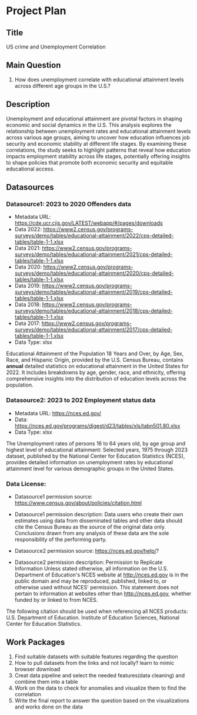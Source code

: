 # Project Plan

## Title
<!-- Give your project a short title. -->
US crime and Unemployment Correlation

## Main Question

<!-- Think about one main question you want to answer based on the data. -->
1. How does unemployment correlate with educational attainment levels across different age groups in the U.S.?

## Description

Unemployment and educational attainment are pivotal factors in shaping economic and social dynamics in the U.S. 
This analysis explores the relationship between unemployment rates and educational attainment levels across various age groups, 
aiming to uncover how education influences job security and economic stability at different life stages. By examining these correlations, 
the study seeks to highlight patterns that reveal how education impacts employment stability across life stages, potentially offering insights to shape policies 
that promote both economic security and equitable educational access.


## Datasources

<!-- Describe each datasources you plan to use in a section. Use the prefic "DatasourceX" where X is the id of the datasource. -->

### Datasource1: 2023 to 2020 Offenders data
* Metadata URL: https://cde.ucr.cjis.gov/LATEST/webapp/#/pages/downloads
* Data 2022: https://www2.census.gov/programs-surveys/demo/tables/educational-attainment/2022/cps-detailed-tables/table-1-1.xlsx
* Data 2021: https://www2.census.gov/programs-surveys/demo/tables/educational-attainment/2021/cps-detailed-tables/table-1-1.xlsx
* Data 2020: https://www2.census.gov/programs-surveys/demo/tables/educational-attainment/2020/cps-detailed-tables/table-1-1.xlsx
* Data 2019: https://www2.census.gov/programs-surveys/demo/tables/educational-attainment/2019/cps-detailed-tables/table-1-1.xlsx
* Data 2018: https://www2.census.gov/programs-surveys/demo/tables/educational-attainment/2018/cps-detailed-tables/table-1-1.xlsx
* Data 2017: https://www2.census.gov/programs-surveys/demo/tables/educational-attainment/2017/cps-detailed-tables/table-1-1.xlsx
* Data Type: xlsx

Educational Attainment of the Population 18 Years and Over, by Age, Sex, Race, and Hispanic Origin, provided by the U.S. Census Bureau, contains **annual** detailed statistics 
on educational attainment in the United States for 2022. It includes breakdowns by age, gender, race, and ethnicity, offering comprehensive insights 
into the distribution of education levels across the population.

### Datasource2: 2023 to 202 Employment status data
* Metadata URL: https://nces.ed.gov/
* Data: https://nces.ed.gov/programs/digest/d23/tables/xls/tabn501.80.xlsx
* Data Type: xlsx

The Unemployment rates of persons 16 to 64 years old, by age group and highest level of educational attainment: Selected years, 1975 through 2023 dataset, 
published by the National Center for Education Statistics (NCES), provides detailed information on unemployment rates by educational attainment level for 
various demographic groups in the United States. 

### Data License: 
* Datasource1 permission source: https://www.census.gov/about/policies/citation.html
* Datasource1 permission description: Data users who create their own estimates using data from disseminated tables and other data should cite the Census Bureau 
as the source of the original data only. Conclusions drawn from any analysis of these data are the sole responsibility of the performing party.  
  

* Datasource2 permission source: https://nces.ed.gov/help/?
* Datasource2 permission description: Permission to Replicate Information
Unless stated otherwise, all information on the U.S. Department of Education's NCES website at http://nces.ed.gov is in the public domain and may be reproduced,
published, linked to, or otherwise used without NCES' permission. This statement does not pertain to information at websites other than http://nces.ed.gov, 
whether funded by or linked to from NCES.

The following citation should be used when referencing all NCES products: U.S. Department of Education. Institute of Education Sciences, National Center for Education Statistics.

## Work Packages

<!-- List of work packages ordered sequentially, each pointing to an issue with more details. -->

1. Find suitable datasets with suitable features regarding the question
2. How to pull datasets from the links and not locally? learn to mimic browser download
3. Creat data pipeline and select the needed features(data cleaning) and combine them into a table 
4. Work on the data to check for anomalies and visualize them to find the correlation
5. Write the final report to answer the question based on the visualizations and works done on the data